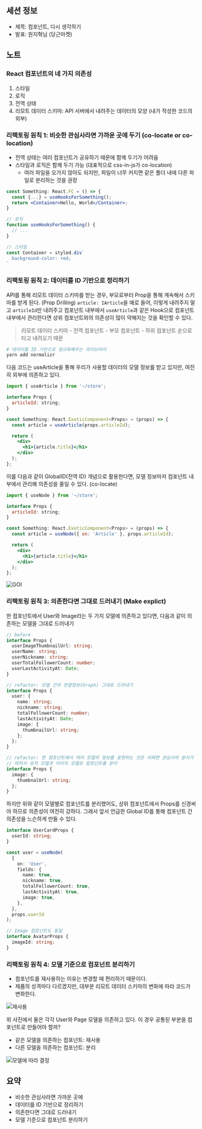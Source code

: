 ## 세션 정보

- 제목: 컴포넌트, 다시 생각하기
- 발표: 원지혁님 (당근마켓)

## 노트

### React 컴포넌트의 네 가지 의존성

1. 스타일
2. 로직
3. 전역 상태
4. 리모트 데이터 스키마: API 서버에서 내려주는 데이터의 모양 (내가 작성한 코드의 외부)

### 리팩토링 원칙 1: 비슷한 관심사라면 가까운 곳에 두기 (co-locate or co-location)

- 전역 상태는 여러 컴포넌트가 공유하기 때문에 함께 두기가 어려움
- 스타일과 로직은 함께 두기 가능 (대표적으로 css-in-js가 co-location)
  - 여러 파일을 오가지 않아도 되지만, 파일이 너무 커지면 같은 폴더 내에 다른 파일로 분리하는 것을 권장

```jsx
const Something: React.FC = () => {
  const {...} = useHooksForSomething();
  return <Container>Hello, World</Container>;
}

// 로직
function useHooksForSomething() {
  // ...
}

// 스타일
const Container = styled.div`
  background-color: red;
`
```

### 리팩토링 원칙 2: 데이터를 ID 기반으로 정리하기

API를 통해 리모트 데이터 스키마를 받는 경우, 부모로부터 Prop을 통해 계속해서 스키마를 받게 된다. (Prop Drilling) `article: IArticle`을 예로 들어, 이렇게 내려주지 말고 `articleId`만 내려주고 컴포넌트 내부에서 `useArticle`과 같은 Hook으로 컴포넌트 내부에서 관리한다면 상위 컴포넌트와의 의존성이 많이 약해지는 것을 확인할 수 있다.

> 리모트 데이터 스키마 - 전역 컴포넌트 - 부모 컴포넌트 - 하위 컴포넌트 순으로 타고 내려오기 때문

```bash
# 데이터를 ID 기반으로 정규화해주는 라이브러리
yarn add normalizr
```

다음 코드는 useArticle을 통해 우리가 사용할 데이터의 모델 정보를 받고 있지만, 여전히 외부에 의존하고 있다.

```jsx
import { useArticle } from '~/store';

interface Props {
  articleId: string;
}

const Something: React.ExoticComponent<Props> = (props) => {
  const article = useArticle(props.articleId);

  return (
    <div>
      <h1>{article.title}</h1>
    </div>
  );
};
```

이를 다음과 같이 GlobalID(전역 ID) 개념으로 활용한다면, 모델 정보마저 컴포넌트 내부에서 관리해 의존성을 줄일 수 있다. (co-locate)

```jsx
import { useNode } from '~/store';

interface Props {
  articleId: string;
}

const Something: React.ExoticComponent<Props> = (props) => {
  const article = useNode({ on: 'Article' }, props.articleId);

  return (
    <div>
      <h1>{article.title}</h1>
    </div>
  );
};
```

![GOI](https://user-images.githubusercontent.com/42988225/221581637-c406f813-8cc4-4a92-a8a4-eb0462d8ced6.png)

### 리팩토링 원칙 3: 의존한다면 그대로 드러내기 (Make explict)

한 컴포넌트에서 User와 Image라는 두 가지 모델에 의존하고 있다면, 다음과 같이 의존하는 모델을 그대로 드러내기

```typescript
// before
interface Props {
  userImageThumbnailUrl: string;
  userName: string;
  userNickname: string;
  userTotalFollowerCount: number;
  userLastActivityAt: Date;
}

// refactor: 모델 간의 연결정보(Graph) 그대로 드러내기
interface Props {
  user: {
    name: string;
    nickname: string;
    totalFollowerCount: number;
    lastActivityAt: Date;
    image: {
      thumbnailUrl: string;
    };
  };
}

// refactor: 한 컴포넌트에서 여러 모델의 정보를 표현하는 것은 어쩌면 관심사의 분리가 제대로 되지 않음을 의미
// 따라서 유저 모델과 이미지 모델로 컴포넌트를 분리
interface Props {
  image: {
    thumbnalUrl: string;
  };
}
```

하지만 위와 같이 모델별로 컴포넌트를 분리했어도, 상위 컴포넌트에서 Props를 신경써야 하므로 의존성이 여전히 강하다. 그래서 앞서 언급한 Global ID를 통해 컴포넌트 간 의존성을 느슨하게 만들 수 있다.

```typescript
interface UserCardProps {
  userId: string;
}

const user = useNode(
  {
    on: 'User',
    fields: {
      name: true,
      nickname: true,
      totalFollowerCount: true,
      lastActivityAt: true,
      image: true,
    },
  },
  props.userId
);

// Image 컴포넌트도 동일
interface AvatarProps {
  imageId: string;
}
```

### 리팩토링 원칙 4: 모델 기준으로 컴포넌트 분리하기

- 컴포넌트를 재사용하는 이유는 변경할 때 편리하기 때문이다.
- 제품의 성격마다 다르겠지만, 대부분 리모트 데이터 스키마의 변화에 따라 코드가 변화한다.

![재사용](https://user-images.githubusercontent.com/42988225/221584074-fd2841f9-2c7c-4388-8e21-593c9f945c85.png)

위 사진에서 둘은 각각 User와 Page 모델을 의존하고 있다. 이 경우 공통된 부분을 컴포넌트로 만들어야 할까?

- 같은 모델을 의존하는 컴포넌트: 재사용
- 다른 모델을 의존하는 컴포넌트: 분리

![모델에 따라 결정](https://user-images.githubusercontent.com/42988225/221586032-aa3193aa-6097-432e-8960-18060b1cf3fe.png)

## 요약

- 비슷한 관심사라면 가까운 곳에
- 데이터를 ID 기반으로 정리하기
- 의존한다면 그대로 드러내기
- 모델 기준으로 컴포넌트 분리하기
